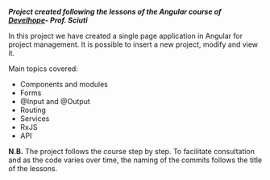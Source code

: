 _**Project created following the lessons of the Angular course of [Develhope](https://develhope.co)- Prof. Sciuti**_

In this project we have created a single page application in Angular for project management. It is possible to insert a new project, modify and view it.

Main topics covered:
* Components and modules
* Forms
* @Input and @Output
* Routing
* Services
* RxJS
* API

**N.B.** The project follows the course step by step. To facilitate consultation and as the code varies over time, the naming of the commits follows the title of the lessons. 

<!-- # Ngprj

This project was generated with [Angular CLI](https://github.com/angular/angular-cli) version 12.2.3.

## Development server

Run `ng serve` for a dev server. Navigate to `http://localhost:4200/`. The app will automatically reload if you change any of the source files.

## Code scaffolding

Run `ng generate component component-name` to generate a new component. You can also use `ng generate directive|pipe|service|class|guard|interface|enum|module`.

## Build

Run `ng build` to build the project. The build artifacts will be stored in the `dist/` directory.

## Running unit tests

Run `ng test` to execute the unit tests via [Karma](https://karma-runner.github.io).

## Running end-to-end tests

Run `ng e2e` to execute the end-to-end tests via a platform of your choice. To use this command, you need to first add a package that implements end-to-end testing capabilities.

## Further help

To get more help on the Angular CLI use `ng help` or go check out the [Angular CLI Overview and Command Reference](https://angular.io/cli) page. -->

